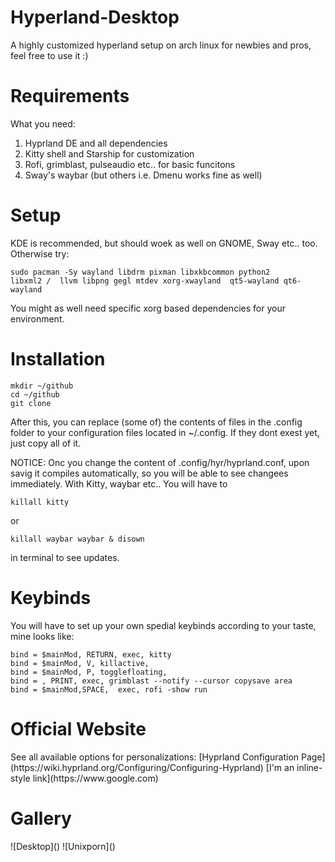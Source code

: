 # Hyperland-Desktop 
A highly customized hyperland setup on arch linux for newbies and pros, feel free to use it :)   
<h1>Requirements</h1> 
What you need:  

1. Hyprland DE and all dependencies 
2. Kitty shell and Starship for customization 
3. Rofi, grimblast, pulseaudio etc.. for basic funcitons 
4. Sway's waybar (but others i.e. Dmenu works fine as well)  

<h1>Setup</h1> 
KDE is recommended, but should woek as well on GNOME, Sway etc.. too. Otherwise  try:  

``` 
sudo pacman -Sy wayland libdrm pixman libxkbcommon python2 
libxml2 /  llvm libpng gegl mtdev xorg-xwayland  qt5-wayland qt6-wayland
```  

You might as well need specific xorg based dependencies for your environment.   

<h1>Installation</h1>  

```
mkdir ~/github 
cd ~/github 
git clone  
``` 
After this, you can replace (some of) the contents of files in the .config folder to your configuration files located in ~/.config. If they dont exest yet, just copy all of it.  

NOTICE: Onc you change the content of .config/hyr/hyprland.conf, upon savig it compiles automatically, so you will be able to see changees immediately. With Kitty, waybar etc.. You will have to  
``` 
killall kitty
``` 
or
```
killall waybar waybar & disown 
``` 
in terminal to see updates.  

<h1>Keybinds</h1> 
You will have to set up your own spedial keybinds according to your taste, mine looks like:  

``` 
bind = $mainMod, RETURN, exec, kitty 
bind = $mainMod, V, killactive, 
bind = $mainMod, P, togglefloating, 
bind = , PRINT, exec, grimblast --notify --cursor copysave area 
bind = $mainMod,SPACE,  exec, rofi -show run 
```  

<h1>Official Website</h1> 
See all available options for personalizations: 
[Hyprland Configuration Page](https://wiki.hyprland.org/Configuring/Configuring-Hyprland) 
[I'm an inline-style link](https://www.google.com)   

<h1>Gallery</h1> 
![Desktop]() ![Unixporn]() 
